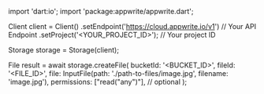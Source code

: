 import 'dart:io';
import 'package:appwrite/appwrite.dart';

Client client = Client()
    .setEndpoint('https://cloud.appwrite.io/v1') // Your API Endpoint
    .setProject('&lt;YOUR_PROJECT_ID&gt;'); // Your project ID

Storage storage = Storage(client);

File result = await storage.createFile(
    bucketId: '<BUCKET_ID>',
    fileId: '<FILE_ID>',
    file: InputFile(path: './path-to-files/image.jpg', filename: 'image.jpg'),
    permissions: ["read("any")"], // optional
);
